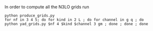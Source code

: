 In order to compute all the N3LO grids run
```
python produce_grids.py
for nf in 3 4 5; do for kind in 2 L ; do for channel in g q ; do python yad_grids.py $nf 4 $kind $channel 3 gm ; done ; done ; done
```
